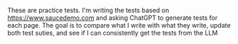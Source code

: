 These are practice tests. I'm writing the tests based on https://www.saucedemo.com and 
asking ChatGPT to generate tests for each page. The goal is to compare what I write
with what they write, update both test suties, and see if I can consistently get
the tests from the LLM